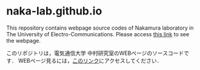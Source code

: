 # naka-lab.github.io
This repository contains webpage source codes of Nakamura laboratory in The University of Electro-Communications. 
Please access [this link](http://hp.naka-lab.org) to see the webpage. 

このリポジトリは，電気通信大学 中村研究室のWEBページのソースコードです．
WEBページ見るには，[このリンク](http://hp.naka-lab.org)にアクセスしてください．
